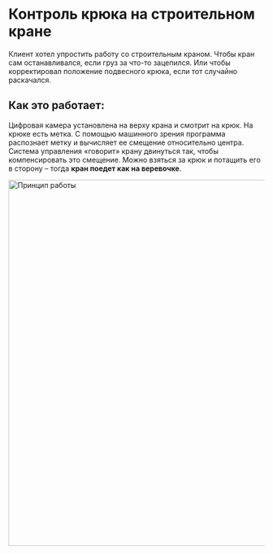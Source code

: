 # Контроль крюка на строительном кране

Клиент хотел упростить работу со строительным краном. Чтобы кран сам останавливался, если груз за что-то зацепился. Или чтобы корректировал положение подвесного крюка, если тот случайно раскачался.

## Как это работает:
Цифровая камера установлена на верху крана и смотрит на крюк. На крюке есть метка. С помощью машинного зрения программа распознает метку и вычисляет ее смещение относительно центра. Система управления «говорит» крану двинуться так, чтобы компенсировать это смещение.
Можно взяться за крюк и потащить его в сторону – тогда **кран поедет как на веревочке**.

<img src="./hook.png" alt="Принцип работы" width="1280" height="720"/>
